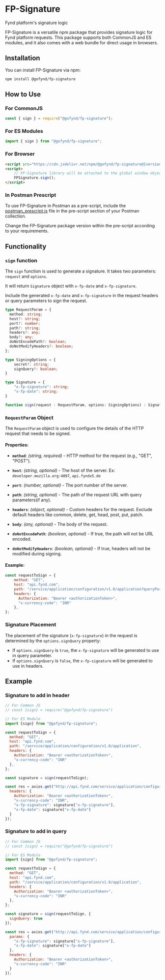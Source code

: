 # FP-Signature

Fynd platform's signature logic



FP-Signature is a versatile npm package that provides signature logic for Fynd platform requests. This package supports both CommonJS and ES modules, and it also comes with a web bundle for direct usage in browsers.

## Installation

You can install FP-Signature via npm:

```bash
npm install @gofynd/fp-signature
```

## How to Use

### For CommonJS

```javascript
const { sign } = require("@gofynd/fp-signature");
```

### For ES Modules

```javascript
import { sign } from "@gofynd/fp-signature";
```

### For Browser

```html
<script src="https://cdn.jsdelivr.net/npm/@gofynd/fp-signature@{version}"></script>
<script>
    // FP-Signature library will be attached to the global window object
    FPSignature.sign();
</script>
```

### In Postman Prescript

To use FP-Signature in Postman as a pre-script, include the [postman_prescript.js](examples/postman_prescript.js) file in the pre-script section of your Postman collection. 

Change the FP-Signature package version within the pre-script according to your requirements.


## Functionality

### `sign` function

The `sign` function is used to generate a signature. It takes two parameters: `request` and `options`.

It will return `Signature` object with `x-fp-date` and `x-fp-signature`.

Include the generated `x-fp-date` and `x-fp-signature` in the request headers or query parameters to sign the request.

```typescript
type RequestParam = {
  method: string;
  host?: string;
  port?: number;
  path?: string;
  headers?: any;
  body?: any;
  doNotEncodePath?: boolean;
  doNotModifyHeaders?: boolean; 
};

type SigningOptions = {
    secret?: string;
    signQuery?: boolean;
}

type Signature = {
    "x-fp-signature": string;
    "x-fp-date": string;
}

function sign(request : RequestParam, options: SigningOptions) : Signature {}
```

### `RequestParam` Object

The `RequestParam` object is used to configure the details of the HTTP request that needs to be signed.

#### Properties:

- **`method`**: *(string, required)* - HTTP method for the request (e.g., "GET", "POST").
  
- **`host`**: *(string, optional)* - The host of the server. Ex: `developer.mozilla.org:4097`, `api.fyndx5.de`

- **`port`**: *(number, optional)* - The port number of the server.

- **`path`**: *(string, optional)* - The path of the request URL with query parameters(if any).

- **`headers`**: *(object, optional)* - Custom headers for the request. Exclude default headers like common, delete, get, head, post, put, patch.

- **`body`**: *(any, optional)* - The body of the request.

- **`doNotEncodePath`**: *(boolean, optional)* - If true, the path will not be URL encoded.

- **`doNotModifyHeaders`**: *(boolean, optional)* - If true, headers will not be modified during signing.

#### Example:

```javascript
const requestToSign = {
    method: "GET",
    host: "api.fynd.com",
    path: "/service/application/configuration/v1.0/application?queryParam=value",
    headers: {
      Authorization: "Bearer <authorizationToken>",
      "x-currency-code": "INR"
    },
};
```


### Signature Placement

The placement of the signature (`x-fp-signature`) in the request is determined by the `options.signQuery` property:

- If `options.signQuery` is `true`, the `x-fp-signature` will be generated to use in query parameter.
- If `options.signQuery` is `false`, the `x-fp-signature` will be generated to use in headers.


## Example

### Signature to add in header

```javascript
// For Common JS
// const {sign} = require("@gofynd/fp-signature")

// For ES Module
import {sign} from "@gofynd/fp-signature";

const requestToSign = {
  method: "GET",
  host: "api.fynd.com",
  path: "/service/application/configuration/v1.0/application",
  headers: {
    Authorization: "Bearer <authorizationToken>",
    "x-currency-code": "INR"
  },
};

const signature = sign(requestToSign);

const res = axios.get("http://api.fynd.com/service/application/configuration/v1.0/application", {
  headers: {
    Authorization: "Bearer <authorizationToken>",
    "x-currency-code": "INR",
    "x-fp-signature": signature["x-fp-signature"],
    "x-fp-date": signature["x-fp-date"]
  }
});

```

### Signature to add in query

```javascript
// For Common JS
// const {sign} = require("@gofynd/fp-signature")

// For ES Module
import {sign} from "@gofynd/fp-signature";

const requestToSign = {
  method: "GET",
  host: "api.fynd.com",
  path: "/service/application/configuration/v1.0/application",
  headers: {
    Authorization: "Bearer <authorizationToken>",
    "x-currency-code": "INR"
  },
};

const signature = sign(requestToSign, {
  signQuery: true
});

const res = axios.get("http://api.fynd.com/service/application/configuration/v1.0/application", {
  params: {
    "x-fp-signature": signature["x-fp-signature"],
    "x-fp-date": signature["x-fp-date"]
  },
  headers: {
    Authorization: "Bearer <authorizationToken>",
    "x-currency-code": "INR"
  }
});

```